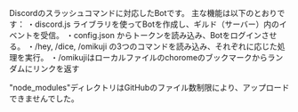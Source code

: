 Discordのスラッシュコマンドに対応したBotです。
主な機能は以下のとおりです：
・discord.js ライブラリを使ってBotを作成し、ギルド（サーバー）内のイベントを受信。
・config.json からトークンを読み込み、Botをログインさせる。
・/hey, /dice, /omikuji の3つのコマンドを読み込み、それぞれに応じた処理を実行。
・/omikujiはローカルファイルのchoromeのブックマークからランダムにリンクを返す

"node_modules"ディレクトリはGitHubのファイル数制限により、アップロードできませんでした。

